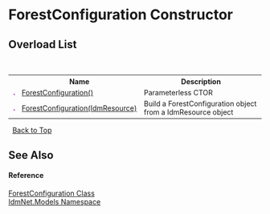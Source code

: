 # ForestConfiguration Constructor 
 


## Overload List
&nbsp;<table><tr><th></th><th>Name</th><th>Description</th></tr><tr><td>![Public method](media/pubmethod.gif "Public method")</td><td><a href="M_IdmNet_Models_ForestConfiguration__ctor">ForestConfiguration()</a></td><td>
Parameterless CTOR</td></tr><tr><td>![Public method](media/pubmethod.gif "Public method")</td><td><a href="M_IdmNet_Models_ForestConfiguration__ctor_1">ForestConfiguration(IdmResource)</a></td><td>
Build a ForestConfiguration object from a IdmResource object</td></tr></table>&nbsp;
<a href="#forestconfiguration-constructor">Back to Top</a>

## See Also


#### Reference
<a href="T_IdmNet_Models_ForestConfiguration">ForestConfiguration Class</a><br /><a href="N_IdmNet_Models">IdmNet.Models Namespace</a><br />